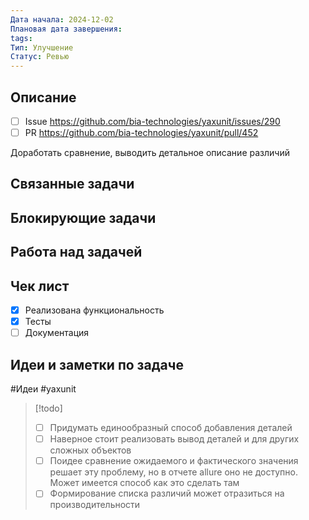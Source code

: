 ```yaml
---
Дата начала: 2024-12-02
Плановая дата завершения:
tags:
Тип: Улучшение
Статус: Ревью
---
```

## Описание
- [ ] Issue https://github.com/bia-technologies/yaxunit/issues/290
- [ ] PR https://github.com/bia-technologies/yaxunit/pull/452

Доработать сравнение, выводить детальное описание различий
## Связанные задачи
## Блокирующие задачи

## Работа над задачей

## Чек лист

- [x] Реализована функциональность
- [x] Тесты
- [ ] Документация

## Идеи и заметки по задаче

#Идеи #yaxunit 

> [!todo]
> - [ ] Придумать единообразный способ добавления деталей
> - [ ] Наверное стоит реализовать вывод деталей и для других сложных объектов
> - [ ] Поидее сравнение ожидаемого и фактического значения решает эту проблему, но в отчете allure оно не доступно. Может имеется способ как это сделать там
> - [ ] Формирование списка различий может отразиться на производительности

